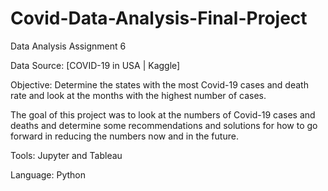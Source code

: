 # Covid-Data-Analysis-Final-Project
Data Analysis Assignment 6

Data Source:
[COVID-19 in USA | Kaggle]

Objective:
Determine the states with the most Covid-19 cases and death rate and look at the months with the highest number of cases.

The goal of this project was to look at the numbers of Covid-19 cases and deaths and determine some recommendations and solutions for how to go forward in reducing the numbers now and in the future.

Tools:
Jupyter and Tableau

Language:
Python
